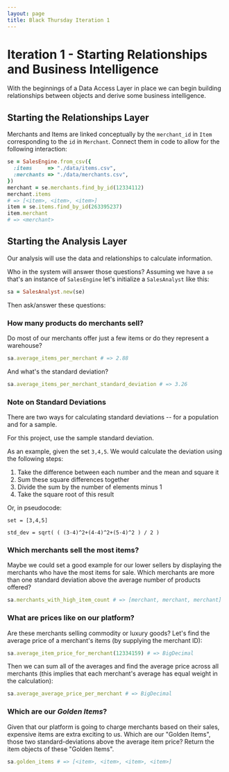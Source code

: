 ```yaml
---
layout: page
title: Black Thursday Iteration 1
---
```


Iteration 1 - Starting Relationships and Business Intelligence
=============

With the beginnings of a Data Access Layer in place we can begin building relationships between objects and derive some business intelligence.

Starting the Relationships Layer
-------------

Merchants and Items are linked conceptually by the `merchant_id` in `Item` corresponding to the `id` in `Merchant`. Connect them in code to allow for the following interaction:

```ruby
se = SalesEngine.from_csv({
  :items     => "./data/items.csv",
  :merchants => "./data/merchants.csv",
})
merchant = se.merchants.find_by_id(12334112)
merchant.items
# => [<item>, <item>, <item>]
item = se.items.find_by_id(263395237)
item.merchant
# => <merchant>
```

Starting the Analysis Layer
-----------

Our analysis will use the data and relationships to calculate information.

Who in the system will answer those questions? Assuming we have a `se` that's an instance of `SalesEngine` let's initialize a `SalesAnalyst` like this:

```ruby
sa = SalesAnalyst.new(se)
```

Then ask/answer these questions:

### How many products do merchants sell?

Do most of our merchants offer just a few items or do they represent a warehouse?

```ruby
sa.average_items_per_merchant # => 2.88
```

And what's the standard deviation?

```ruby
sa.average_items_per_merchant_standard_deviation # => 3.26
```

### Note on Standard Deviations

There are two ways for calculating standard deviations -- for a population and for a sample.

For this project, use the sample standard deviation.

As an example, given the set `3,4,5`. We would calculate the deviation using the following steps:

1.  Take the difference between each number and the mean and square it
2.  Sum these square differences together
3.  Divide the sum by the number of elements minus 1
4.  Take the square root of this result

Or, in pseudocode:

```
set = [3,4,5]

std_dev = sqrt( ( (3-4)^2+(4-4)^2+(5-4)^2 ) / 2 )
```

### Which merchants sell the most items?

Maybe we could set a good example for our lower sellers by displaying the merchants who have the most items for sale. Which merchants are more than one standard deviation above the average number of products offered?

```ruby
sa.merchants_with_high_item_count # => [merchant, merchant, merchant]
```

### What are prices like on our platform?

Are these merchants selling commodity or luxury goods? Let's find the average price of a merchant's items (by supplying the merchant ID):

```ruby
sa.average_item_price_for_merchant(12334159) # => BigDecimal
```

Then we can sum all of the averages and find the average price across all merchants (this implies that each merchant's average has equal weight in the calculation):

```ruby
sa.average_average_price_per_merchant # => BigDecimal
```

### Which are our *Golden Items*?

Given that our platform is going to charge merchants based on their sales, expensive items are extra exciting to us. Which are our "Golden Items", those two standard-deviations above the average item price? Return the item objects of these "Golden Items".

```ruby
sa.golden_items # => [<item>, <item>, <item>, <item>]
```
